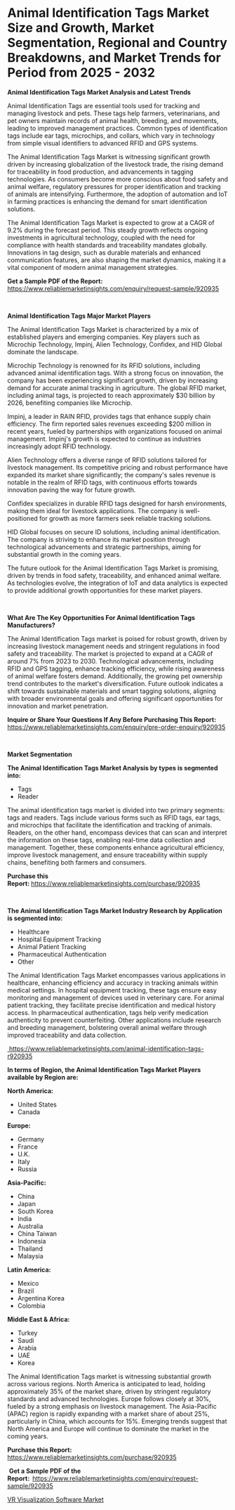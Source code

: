 <p><h1>Animal Identification Tags Market Size and Growth, Market Segmentation, Regional and Country Breakdowns, and Market Trends for Period from 2025 -  2032</h1></p><p><strong>Animal Identification Tags Market Analysis and Latest Trends</strong></p>
<p><p>Animal Identification Tags are essential tools used for tracking and managing livestock and pets. These tags help farmers, veterinarians, and pet owners maintain records of animal health, breeding, and movements, leading to improved management practices. Common types of identification tags include ear tags, microchips, and collars, which vary in technology from simple visual identifiers to advanced RFID and GPS systems.</p><p>The Animal Identification Tags Market is witnessing significant growth driven by increasing globalization of the livestock trade, the rising demand for traceability in food production, and advancements in tagging technologies. As consumers become more conscious about food safety and animal welfare, regulatory pressures for proper identification and tracking of animals are intensifying. Furthermore, the adoption of automation and IoT in farming practices is enhancing the demand for smart identification solutions.</p><p>The Animal Identification Tags Market is expected to grow at a CAGR of 9.2% during the forecast period. This steady growth reflects ongoing investments in agricultural technology, coupled with the need for compliance with health standards and traceability mandates globally. Innovations in tag design, such as durable materials and enhanced communication features, are also shaping the market dynamics, making it a vital component of modern animal management strategies.</p></p>
<p><strong>Get a Sample PDF of the Report:&nbsp;</strong> <a href="https://www.reliablemarketinsights.com/enquiry/request-sample/920935?utm_campaign=3196&utm_medium=2&utm_source=Github&utm_content=ia&utm_term=06032025&utm_id=animal-identification-tags">https://www.reliablemarketinsights.com/enquiry/request-sample/920935</a></p>
<p>&nbsp;</p>
<p><strong>Animal Identification Tags Major Market Players</strong></p>
<p><p>The Animal Identification Tags Market is characterized by a mix of established players and emerging companies. Key players such as Microchip Technology, Impinj, Alien Technology, Confidex, and HID Global dominate the landscape.</p><p>Microchip Technology is renowned for its RFID solutions, including advanced animal identification tags. With a strong focus on innovation, the company has been experiencing significant growth, driven by increasing demand for accurate animal tracking in agriculture. The global RFID market, including animal tags, is projected to reach approximately $30 billion by 2026, benefiting companies like Microchip.</p><p>Impinj, a leader in RAIN RFID, provides tags that enhance supply chain efficiency. The firm reported sales revenues exceeding $200 million in recent years, fueled by partnerships with organizations focused on animal management. Impinj's growth is expected to continue as industries increasingly adopt RFID technology.</p><p>Alien Technology offers a diverse range of RFID solutions tailored for livestock management. Its competitive pricing and robust performance have expanded its market share significantly; the company's sales revenue is notable in the realm of RFID tags, with continuous efforts towards innovation paving the way for future growth.</p><p>Confidex specializes in durable RFID tags designed for harsh environments, making them ideal for livestock applications. The company is well-positioned for growth as more farmers seek reliable tracking solutions.</p><p>HID Global focuses on secure ID solutions, including animal identification. The company is striving to enhance its market position through technological advancements and strategic partnerships, aiming for substantial growth in the coming years.</p><p>The future outlook for the Animal Identification Tags Market is promising, driven by trends in food safety, traceability, and enhanced animal welfare. As technologies evolve, the integration of IoT and data analytics is expected to provide additional growth opportunities for these market players.</p></p>
<p>&nbsp;</p>
<p><strong>What Are The Key Opportunities For Animal Identification Tags Manufacturers?</strong></p>
<p><p>The Animal Identification Tags market is poised for robust growth, driven by increasing livestock management needs and stringent regulations in food safety and traceability. The market is projected to expand at a CAGR of around 7% from 2023 to 2030. Technological advancements, including RFID and GPS tagging, enhance tracking efficiency, while rising awareness of animal welfare fosters demand. Additionally, the growing pet ownership trend contributes to the market's diversification. Future outlook indicates a shift towards sustainable materials and smart tagging solutions, aligning with broader environmental goals and offering significant opportunities for innovation and market penetration.</p></p>
<p><strong>Inquire or Share Your Questions If Any Before Purchasing This Report:</strong> <a href="https://www.reliablemarketinsights.com/enquiry/pre-order-enquiry/920935?utm_campaign=3196&utm_medium=2&utm_source=Github&utm_content=ia&utm_term=06032025&utm_id=animal-identification-tags">https://www.reliablemarketinsights.com/enquiry/pre-order-enquiry/920935</a></p>
<p>&nbsp;</p>
<p><strong>Market Segmentation</strong></p>
<p><strong>The Animal Identification Tags Market Analysis by types is segmented into:</strong></p>
<p><ul><li>Tags</li><li>Reader</li></ul></p>
<p><p>The animal identification tags market is divided into two primary segments: tags and readers. Tags include various forms such as RFID tags, ear tags, and microchips that facilitate the identification and tracking of animals. Readers, on the other hand, encompass devices that can scan and interpret the information on these tags, enabling real-time data collection and management. Together, these components enhance agricultural efficiency, improve livestock management, and ensure traceability within supply chains, benefiting both farmers and consumers.</p></p>
<p><strong>Purchase this Report:&nbsp;</strong><a href="https://www.reliablemarketinsights.com/purchase/920935?utm_campaign=3196&utm_medium=2&utm_source=Github&utm_content=ia&utm_term=06032025&utm_id=animal-identification-tags">https://www.reliablemarketinsights.com/purchase/920935</a></p>
<p>&nbsp;</p>
<p><strong>The Animal Identification Tags Market Industry Research by Application is segmented into:</strong></p>
<p><ul><li>Healthcare</li><li>Hospital Equipment Tracking</li><li>Animal Patient Tracking</li><li>Pharmaceutical Authentication</li><li>Other</li></ul></p>
<p><p>The Animal Identification Tags Market encompasses various applications in healthcare, enhancing efficiency and accuracy in tracking animals within medical settings. In hospital equipment tracking, these tags ensure easy monitoring and management of devices used in veterinary care. For animal patient tracking, they facilitate precise identification and medical history access. In pharmaceutical authentication, tags help verify medication authenticity to prevent counterfeiting. Other applications include research and breeding management, bolstering overall animal welfare through improved traceability and data collection.</p></p>
<p><a href="https://www.reliablemarketinsights.com/animal-identification-tags-r920935?utm_campaign=3196&utm_medium=2&utm_source=Github&utm_content=ia&utm_term=06032025&utm_id=animal-identification-tags">&nbsp;https://www.reliablemarketinsights.com/animal-identification-tags-r920935</a></p>
<p><strong>In terms of Region, the Animal Identification Tags Market Players available by Region are:</strong></p>
<p>
    <p> <strong> North America: </strong>
        <ul>
            <li>United States</li>
            <li>Canada</li>
        </ul>
        </p> 
    <p> <strong> Europe: </strong>
        <ul>
            <li>Germany</li>
            <li>France</li>
            <li>U.K.</li>
            <li>Italy</li>
            <li>Russia</li>
        </ul>
        </p> 
    <p> <strong> Asia-Pacific: </strong>
        <ul>
            <li>China</li>
            <li>Japan</li>
            <li>South Korea</li>
            <li>India</li>
            <li>Australia</li>
            <li>China Taiwan</li>
            <li>Indonesia</li>
            <li>Thailand</li>
            <li>Malaysia</li>
        </ul>
        </p> 
    <p> <strong> Latin America: </strong>
        <ul>
            <li>Mexico</li>
            <li>Brazil</li>
            <li>Argentina Korea</li>
            <li>Colombia</li>
        </ul>
        </p> 
    <p> <strong> Middle East & Africa: </strong>
        <ul>
            <li>Turkey</li>
            <li>Saudi</li>
            <li>Arabia</li>
            <li>UAE</li>
            <li>Korea</li>
        </ul>
    </p>
    </p>
<p><p>The Animal Identification Tags market is witnessing substantial growth across various regions. North America is anticipated to lead, holding approximately 35% of the market share, driven by stringent regulatory standards and advanced technologies. Europe follows closely at 30%, fueled by a strong emphasis on livestock management. The Asia-Pacific (APAC) region is rapidly expanding with a market share of about 25%, particularly in China, which accounts for 15%. Emerging trends suggest that North America and Europe will continue to dominate the market in the coming years.</p></p>
<p><strong>Purchase this Report: </strong><a href="https://www.reliablemarketinsights.com/purchase/920935?utm_campaign=3196&utm_medium=2&utm_source=Github&utm_content=ia&utm_term=06032025&utm_id=animal-identification-tags">https://www.reliablemarketinsights.com/purchase/920935</a></p>
<p>&nbsp;<strong>Get a Sample PDF of the Report:&nbsp;&nbsp;</strong><a href="https://www.reliablemarketinsights.com/enquiry/request-sample/920935?utm_campaign=3196&utm_medium=2&utm_source=Github&utm_content=ia&utm_term=06032025&utm_id=animal-identification-tags">https://www.reliablemarketinsights.com/enquiry/request-sample/920935</a></p>
<p><strong></strong></p>
<p><p><a href="https://github.com/saklpelzami95/Market-Research-Report-List-1/blob/main/vr-visualization-software-market.md?utm_campaign=3196&utm_medium=2&utm_source=Github&utm_content=ia&utm_term=06032025&utm_id=animal-identification-tags">VR Visualization Software Market</a></p></p>
